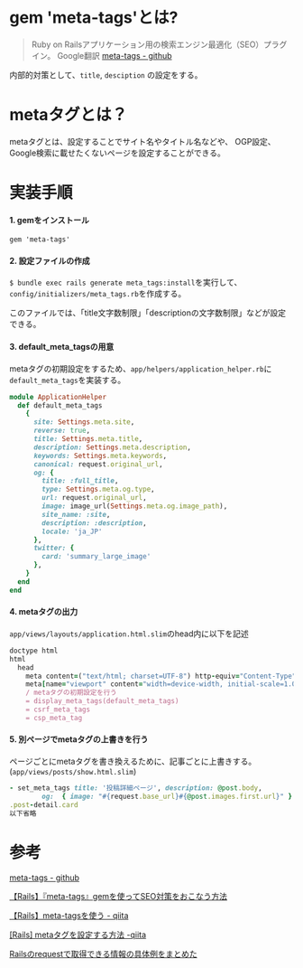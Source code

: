 # gem 'meta-tags'とは?

> Ruby on Railsアプリケーション用の検索エンジン最適化（SEO）プラグイン。
> Google翻訳
> [meta-tags - github](https://github.com/kpumuk/meta-tags)

内部的対策として、`title`, `desciption` の設定をする。

# metaタグとは？

metaタグとは、設定することでサイト名やタイトル名などや、
OGP設定、Google検索に載せたくないページを設定することができる。

# 実装手順

#### 1. gemをインストール

`gem 'meta-tags'`

#### 2. 設定ファイルの作成

`$ bundle exec rails generate meta_tags:install`を実行して、  
`config/initializers/meta_tags.rb`を作成する。  

このファイルでは、「title文字数制限」「descriptionの文字数制限」などが設定できる。

#### 3. default_meta_tagsの用意

metaタグの初期設定をするため、`app/helpers/application_helper.rb`に  
`default_meta_tags`を実装する。

```ruby
module ApplicationHelper
  def default_meta_tags
    {
      site: Settings.meta.site,
      reverse: true,
      title: Settings.meta.title,
      description: Settings.meta.description,
      keywords: Settings.meta.keywords,
      canonical: request.original_url,
      og: {
        title: :full_title,
        type: Settings.meta.og.type,
        url: request.original_url,
        image: image_url(Settings.meta.og.image_path),
        site_name: :site,
        description: :description,
        locale: 'ja_JP'
      },
      twitter: {
        card: 'summary_large_image'
      },
    }
  end
end
```

#### 4. metaタグの出力

`app/views/layouts/application.html.slim`のhead内に以下を記述
```ruby
doctype html
html
  head
    meta content=("text/html; charset=UTF-8") http-equiv="Content-Type" /
    meta[name="viewport" content="width=device-width, initial-scale=1.0"]
    / metaタグの初期設定を行う
    = display_meta_tags(default_meta_tags)
    = csrf_meta_tags
    = csp_meta_tag
```

#### 5. 別ページでmetaタグの上書きを行う

ページごとにmetaタグを書き換えるために、記事ごとに上書きする。
(`app/views/posts/show.html.slim`)
```ruby
- set_meta_tags title: '投稿詳細ページ', description: @post.body,
        og:  { image: "#{request.base_url}#{@post.images.first.url}" } 
.post-detail.card
以下省略
```

# 参考

[meta-tags - github](https://github.com/kpumuk/meta-tags)

[【Rails】『meta-tags』gemを使ってSEO対策をおこなう方法](http://vdeep.net/rubyonrails-meta-tags-seo)

[【Rails】meta-tagsを使う - qiita](https://qiita.com/healing_code/items/731b7d80a0b080b3a86d)

[[Rails] metaタグを設定する方法 -qiita](https://qiita.com/momo1010/items/ccb507c013976846a549)

[Railsのrequestで取得できる情報の具体例をまとめた](https://l-light-note.hatenablog.com/entry/2018/04/26/140301)